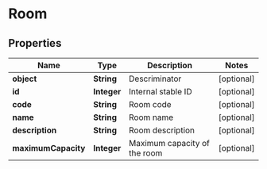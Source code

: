 
# Room

## Properties
Name | Type | Description | Notes
------------ | ------------- | ------------- | -------------
**object** | **String** | Descriminator |  [optional]
**id** | **Integer** | Internal stable ID |  [optional]
**code** | **String** | Room code |  [optional]
**name** | **String** | Room name |  [optional]
**description** | **String** | Room description |  [optional]
**maximumCapacity** | **Integer** | Maximum capacity of the room |  [optional]



